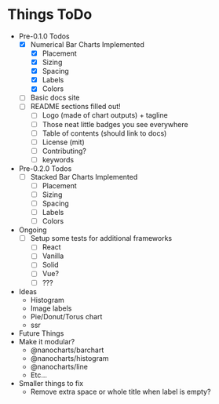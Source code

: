 # Things ToDo

- Pre-0.1.0 Todos
    - [x] Numerical Bar Charts Implemented
        - [x] Placement
        - [x] Sizing
        - [x] Spacing
        - [x] Labels
        - [x] Colors
    - [ ] Basic docs site
    - [ ] README sections filled out!
        - [ ] Logo (made of chart outputs) + tagline
        - [ ] Those neat little badges you see everywhere
        - [ ] Table of contents (should link to docs)
        - [ ] License (mit)
        - [ ] Contributing?
        - [ ] keywords
- Pre-0.2.0 Todos
    - [ ] Stacked Bar Charts Implemented
        - [ ] Placement
        - [ ] Sizing
        - [ ] Spacing
        - [ ] Labels
        - [ ] Colors
- Ongoing
    - [ ] Setup some tests for additional frameworks
        - [ ] React
        - [ ] Vanilla
        - [ ] Solid
        - [ ] Vue?
        - [ ] ???
- Ideas
    - Histogram
    - Image labels
    - Pie/Donut/Torus chart
    - ssr
- Future Things
- Make it modular?
    - @nanocharts/barchart
    - @nanocharts/histogram
    - @nanocharts/line
    - Etc...
- Smaller things to fix
    - Remove extra space or whole title when label is empty?


